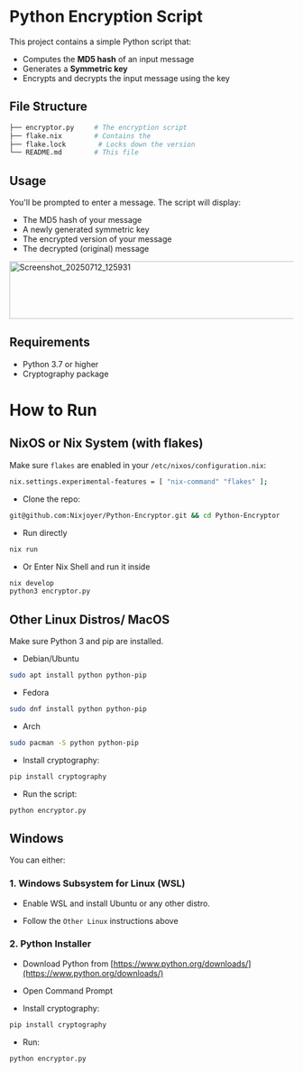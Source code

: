 # Python Encryption Script

This project contains a simple Python script that:

* Computes the **MD5 hash** of an input message
* Generates a **Symmetric key**
* Encrypts and decrypts the input message using the key

## File Structure
```bash
├── encryptor.py     # The encryption script
├── flake.nix        # Contains the 
├── flake.lock        # Locks down the version
└── README.md        # This file
```

## Usage

You'll be prompted to enter a message. The script will display:

* The MD5 hash of your message
* A newly generated symmetric key
* The encrypted version of your message
* The decrypted (original) message
<img width="893" height="102" alt="Screenshot_20250712_125931" src="https://github.com/user-attachments/assets/ce5e4a99-7150-4613-9241-02f43670cbd9" />

## Requirements

* Python 3.7 or higher
* Cryptography package

# How to Run

## NixOS or Nix System (with flakes)

Make sure `flakes` are enabled in your `/etc/nixos/configuration.nix`:

```bash
nix.settings.experimental-features = [ "nix-command" "flakes" ];
```

* Clone the repo:
```bash
git@github.com:Nixjoyer/Python-Encryptor.git && cd Python-Encryptor
```

* Run directly
```bash
nix run 
```

* Or Enter Nix Shell and run it inside
```bash
nix develop
python3 encryptor.py
```

## Other Linux Distros/ MacOS

Make sure Python 3 and pip are installed.

* Debian/Ubuntu
```bash
sudo apt install python python-pip
```

* Fedora
```bash
sudo dnf install python python-pip
```

* Arch
```bash
sudo pacman -S python python-pip
```
 
* Install cryptography:

```bash
pip install cryptography
```

* Run the script:
   
```bash
python encryptor.py
```

## **Windows**

You can either:

### **1. Windows Subsystem for Linux (WSL)**

* Enable WSL and install Ubuntu or any other distro.

* Follow the `Other Linux` instructions above

### **2. Python Installer**

* Download Python from [https://www.python.org/downloads/](https://www.python.org/downloads/)

* Open Command Prompt

* Install cryptography:
```bash
pip install cryptography
```

* Run:
```bash
python encryptor.py
```
